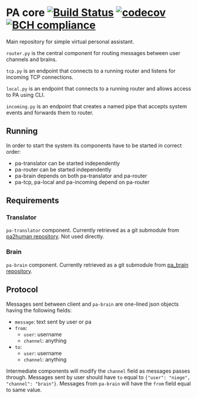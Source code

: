 # PA core [![Build Status](https://travis-ci.com/aragaer/pa-core.svg?branch=master)](https://travis-ci.org/aragaer/pa-core) [![codecov](https://codecov.io/gh/aragaer/pa-core/branch/master/graph/badge.svg)](https://codecov.io/gh/aragaer/pa-core) [![BCH compliance](https://bettercodehub.com/edge/badge/aragaer/pa-core?branch=master)](https://bettercodehub.com/)

Main repository for simple virtual personal assistant.

`router.py` is the central component for routing messages between user
channels and brains.

`tcp.py` is an endpoint that connects to a running router and listens
for incoming TCP connections.

`local.py` is an endpoint that connects to a running router and allows
access to PA using CLI.

`incoming.py` is an endpoint that creates a named pipe that accepts
system events and forwards them to router.

## Running

In order to start the system its components have to be started in
correct order:

- pa-translator can be started independently
- pa-router can be started independently
- pa-brain depends on both pa-translator and pa-router
- pa-tcp, pa-local and pa-incoming depend on pa-router

## Requirements

### Translator
`pa-translator` component.  Currently retrieved as a git submodule
from [pa2human repository](https://github.com/aragaer/pa2human). Not
used directly.

### Brain
`pa-brain` component. Currently retrieved as a git submodule from
[pa_brain repository](https://github.com/aragaer/pa_brain).

## Protocol

Messages sent between client and `pa-brain` are one-lined json objects
having the following fields:

- `message`: text sent by user or pa
- `from`:
  - `user`: username
  - `channel`: anything
- `to`:
  - `user`: username
  - `channel`: anything

Intermediate components will modify the `channel` field as messages
passes through. Messages sent by user should have `to` equal to
`{"user": "niege", "channel": "brain"}`. Messages from `pa-brain` will
have the `from` field equal to same value.
